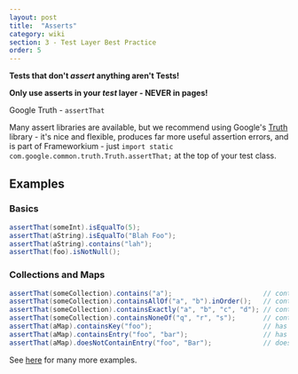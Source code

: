 ```yaml
---
layout: post
title:  "Asserts"
category: wiki
section: 3 - Test Layer Best Practice
order: 5
---
```


**Tests that don't _assert_ anything aren't Tests!**

**Only use asserts in your _test_ layer - NEVER in pages!**

Google Truth - `assertThat`

Many assert libraries are available, but we recommend using Google's [Truth](https://google.github.io/truth/) library - it's nice and flexible, produces far more useful assertion errors, and is part of Frameworkium - just `import static com.google.common.truth.Truth.assertThat;` at the top of your test class.

## Examples

### Basics

```java
assertThat(someInt).isEqualTo(5);
assertThat(aString).isEqualTo("Blah Foo");
assertThat(aString).contains("lah");
assertThat(foo).isNotNull();
```

### Collections and Maps

```java
assertThat(someCollection).contains("a");                       // contains this item
assertThat(someCollection).containsAllOf("a", "b").inOrder();   // contains items in the given order
assertThat(someCollection).containsExactly("a", "b", "c", "d"); // contains all and only these items
assertThat(someCollection).containsNoneOf("q", "r", "s");       // contains none of these items
assertThat(aMap).containsKey("foo");                            // has a key
assertThat(aMap).containsEntry("foo", "bar");                   // has a key, with given value
assertThat(aMap).doesNotContainEntry("foo", "Bar");             // does not have the given entry
```

See [here](http://google.github.io/truth/usage/#built-in-propositions) for many more examples.